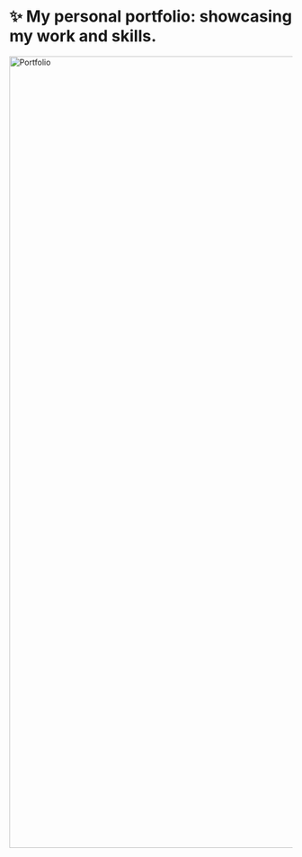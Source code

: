 # ✨ My personal portfolio: showcasing my work and skills.

<img width="1410" alt="Portfolio" src="https://github.com/emapeire/portfolio/assets/63935846/39815411-7748-467f-808f-aad1a86563d9">
